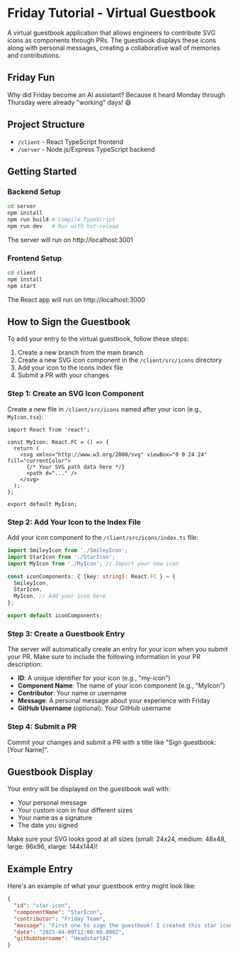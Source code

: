# Friday Tutorial - Virtual Guestbook

A virtual guestbook application that allows engineers to contribute SVG icons as components through PRs. The guestbook displays these icons along with personal messages, creating a collaborative wall of memories and contributions.

## Friday Fun

Why did Friday become an AI assistant? Because it heard Monday through Thursday were already "working" days! 😄

## Project Structure

- `/client` - React TypeScript frontend
- `/server` - Node.js/Express TypeScript backend

## Getting Started

### Backend Setup

```bash
cd server
npm install
npm run build # Compile TypeScript
npm run dev   # Run with hot-reload
```

The server will run on http://localhost:3001

### Frontend Setup

```bash
cd client
npm install
npm start
```

The React app will run on http://localhost:3000

## How to Sign the Guestbook

To add your entry to the virtual guestbook, follow these steps:

1. Create a new branch from the main branch
2. Create a new SVG icon component in the `/client/src/icons` directory
3. Add your icon to the icons index file
4. Submit a PR with your changes

### Step 1: Create an SVG Icon Component

Create a new file in `/client/src/icons` named after your icon (e.g., `MyIcon.tsx`):

```tsx
import React from 'react';

const MyIcon: React.FC = () => {
  return (
    <svg xmlns="http://www.w3.org/2000/svg" viewBox="0 0 24 24" fill="currentColor">
      {/* Your SVG path data here */}
      <path d="..." />
    </svg>
  );
};

export default MyIcon;
```

### Step 2: Add Your Icon to the Index File

Add your icon component to the `/client/src/icons/index.ts` file:

```typescript
import SmileyIcon from './SmileyIcon';
import StarIcon from './StarIcon';
import MyIcon from './MyIcon'; // Import your new icon

const iconComponents: { [key: string]: React.FC } = {
  SmileyIcon,
  StarIcon,
  MyIcon, // Add your icon here
};

export default iconComponents;
```

### Step 3: Create a Guestbook Entry

The server will automatically create an entry for your icon when you submit your PR. Make sure to include the following information in your PR description:

- **ID**: A unique identifier for your icon (e.g., "my-icon")
- **Component Name**: The name of your icon component (e.g., "MyIcon")
- **Contributor**: Your name or username
- **Message**: A personal message about your experience with Friday
- **GitHub Username** (optional): Your GitHub username

### Step 4: Submit a PR

Commit your changes and submit a PR with a title like "Sign guestbook: [Your Name]".

## Guestbook Display

Your entry will be displayed on the guestbook wall with:
- Your personal message
- Your custom icon in four different sizes
- Your name as a signature
- The date you signed

Make sure your SVG looks good at all sizes (small: 24x24, medium: 48x48, large: 96x96, xlarge: 144x144)!

## Example Entry

Here's an example of what your guestbook entry might look like:

```json
{
  "id": "star-icon",
  "componentName": "StarIcon",
  "contributor": "Friday Team",
  "message": "First one to sign the guestbook! I created this star icon to light up your day. Hope you like it!",
  "date": "2025-04-09T12:00:00.000Z",
  "githubUsername": "HeadstartAI"
}
```
